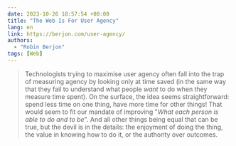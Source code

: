 ```yaml
---
date: 2023-10-26 18:57:54 +00:00
title: "The Web Is For User Agency"
lang: en
link: https://berjon.com/user-agency/
authors:
  - "Robin Berjon"
tags: [Web]
---
```


> Technologists trying to maximise user agency often fall into the trap of measuring agency by looking only at time saved (in the same way that they fail to understand what people *want* to do when they measure time spent). On the surface, the idea seems straightforward: spend less time on one thing, have more time for other things! That would seem to fit our mandate of improving "*What each person is able to do and to be*". And all other things being equal that can be true, but the devil is in the details: the enjoyment of doing the thing, the value in knowing how to do it, or the authority over outcomes.
